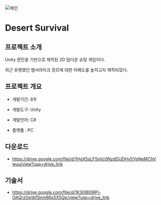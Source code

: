 ![메인](https://github.com/zachpaul7/Desert_Survival/assets/60610390/408b8b32-e0ea-4c48-bbc5-3af26687451e)

# Desert Survival

## 프로젝트 소개
Unity 엔진을 기반으로 제작된 2D 탑다운 슈팅 게임이다.

최근 유행했던 뱀서라이크 장르에 대한 이해도를 높히고자 제작되었다.

## 프로젝트 개요
- 개발기간: 8주
  
- 개발도구: Unity
  
- 개발언어: C#
  
- 플랫폼 : PC

## 다운로드
- https://drive.google.com/file/d/1HgX5sLF5sVc0NzdDUDHy5YpNeMChVwuu/view?usp=drive_link

## 기술서
- https://drive.google.com/file/d/1K30l8I0RPj-OAQrz0xnbfSnm66s5X5Qp/view?usp=drive_link
